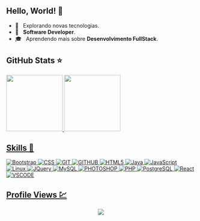 ## Hello, World! 🖖

- 🤔 &nbsp; Explorando novas tecnologias.
- 💼 &nbsp; **Software Developer**.
- 🎓 &nbsp; Aprendendo mais sobre **Desenvolvimento FullStack**.  

## GitHub Stats ⭐

<div>
  <a href="https://github.com/andrewferraz">
  <img height="150em" src="https://github-readme-stats.vercel.app/api?username=andrewrdev&show_icons=true&theme=react&count_private=true"/>
  <img height="150em" src="https://github-readme-stats.vercel.app/api/top-langs/?username=andrewrdev&layout=compact&langs_count=16&theme=react"/>
<div>
 
## Skills 🚀

  
  ![Bootstrap](https://img.shields.io/badge/Bootstrap-8412fb?style=for-the-badge&logo=css3&logoColor=white)
  ![CSS](https://img.shields.io/badge/CSS3-1572B6?style=for-the-badge&logo=css3&logoColor=white)
  ![GIT](https://img.shields.io/badge/Git-F05032?style=for-the-badge&logo=git&logoColor=white)
  ![GITHUB](https://img.shields.io/badge/GitHub-181717?style=for-the-badge&logo=github&logoColor=white)
  ![HTML5](https://img.shields.io/badge/HTML5-ff5722?style=for-the-badge&logo=html5&logoColor=white)
  ![Java](https://img.shields.io/badge/Java-00779a?style=for-the-badge&logo=java&logoColor=white)
  ![JavaScript](https://img.shields.io/badge/JavaScript-323330?style=for-the-badge&logo=javascript&logoColor=F7DF1E)
  ![Linux](https://img.shields.io/badge/Linux-323330?style=for-the-badge&logo=linux&logoColor=white)
  ![JQuery](https://img.shields.io/badge/jQuery-0869ae?style=for-the-badge&logo=jquery&logoColor=white)
  ![MySQL](https://img.shields.io/badge/MySQL-01638a?style=for-the-badge&logo=mysql&logoColor=white)
  ![PHOTOSHOP](https://img.shields.io/badge/Photoshop-181717?style=for-the-badge&logo=adobe-photoshop&logoColor=007ACC)
  ![PHP](https://img.shields.io/badge/PHP-4f5b93?style=for-the-badge&logo=php&logoColor=white)
  ![PostgreSQL](https://img.shields.io/badge/PostgreSQL-316192?style=for-the-badge&logo=postgresql&logoColor=white)
  ![React](https://img.shields.io/badge/React-181717?style=for-the-badge&logo=react&logoColor=61DAFB)
  ![VSCODE](https://img.shields.io/badge/-Visual%20Studio%20Code-181717?style=for-the-badge&logo=visual-studio-code&logoColor=007ACC)
  
 
 ## Profile Views 💹
 
 <p align="center"> 
   <img alingn="center" src="https://profile-counter.glitch.me/andrewrdev/count.svg" />
 </p>
